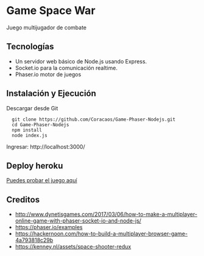 Game Space War
==============

Juego multijugador de combate

Tecnologías
-----------

* Un servidor web básico de Node.js usando Express.
* Socket.io para la comunicación realtime.
* Phaser.io motor de juegos

Instalación y Ejecución
-----------------------

Descargar desde Git

```
  git clone https://github.com/Coracaos/Game-Phaser-Nodejs.git
  cd Game-Phaser-Nodejs
  npm install
  node index.js
```

Ingresar: http://localhost:3000/
  
Deploy heroku
-------------

  [Puedes probar el juego aquí](https://game-space-war-v2.herokuapp.com/)
 
Creditos
--------
* http://www.dynetisgames.com/2017/03/06/how-to-make-a-multiplayer-online-game-with-phaser-socket-io-and-node-js/
* https://phaser.io/examples
* https://hackernoon.com/how-to-build-a-multiplayer-browser-game-4a793818c29b
* https://kenney.nl/assets/space-shooter-redux

